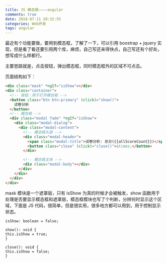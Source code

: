 ```yaml
---
title: JS 模态框————angular
comments: true
date: 2018-07-11 20:32:55
categories: Web开发
tags: angular
---
```


最近有个功能要做，要用到模态框，了解了一下，可以引用 boostrap + jquery 实现，但是看了看还要引用两个库，麻烦，自己写还来得快点，自己写还有个好处，想写成什么样都行。

<!--more-->

主要思路就是，点击按钮，弹出模态框，同时模态框外的区域不可点击。

页面结构如下：

```html
<div class="mask" *ngIf="isShow"></div>
<div class="container">
  <!-- 按钮：用于打开模态框 -->
  <button class="btn btn-primary" (click)="show()">
    试卷分析
  </button>
  <!-- 模态框 -->
  <div class="modal fade" *ngIf="isShow">
    <div class="modal-dialog">
      <div class="modal-content">
        <!-- 模态框头部 -->
        <div class="modal-header">
          <span class="modal-title">试卷分析: 总分({{allScoreCount}})</span>
          <button class="close" (click)="close()">&times;</button>
        </div>

        <!-- 模态框主体 -->
        <div class="modal-body"></div>
      </div>
    </div>
  </div>
</div>
```

mask 模块是一个遮罩层，只有 isShow 为真的时候才会被触发，show 函数用于处理是否要显示模态框和遮罩层，模态框模块也写了个判断，分辨何时显示这个区域，下面是 JS 代码，很简单，但是很实用，很多地方都可以用到，用于控制显示状态。

```JS
isShow: boolean = false;

show(): void {
this.isShow = true;
}

close(): void {
this.isShow = false;
}
```
